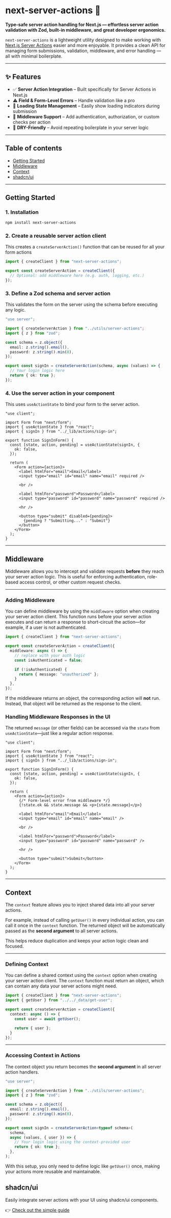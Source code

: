 # next-server-actions 📝

**Type-safe server action handling for Next.js — effortless server action validation with Zod, built-in middleware, and great developer ergonomics.**

`next-server-actions` is a lightweight utility designed to make working with [Next.js Server Actions](https://nextjs.org/docs/app/building-your-application/data-fetching/server-actions) easier and more enjoyable. It provides a clean API for managing form submissions, validation, middleware, and error handling — all with minimal boilerplate.

---

## ✨ Features

- ✅ **Server Action Integration** – Built specifically for Server Actions in Next.js
- ⚠️ **Field & Form-Level Errors** – Handle validation like a pro
- 🔄 **Loading State Management** – Easily show loading indicators during submission
- 🔐 **Middleware Support** – Add authentication, authorization, or custom checks per action
- 🔁 **DRY-Friendly** – Avoid repeating boilerplate in your server logic

---

## Table of contents

- [Getting Started](#getting-started)
- [Middleware](#middleware)
- [Context](#context)
- [shadcn/ui](#shadcnui)

---

## Getting Started

### 1. Installation

```bash
npm install next-server-actions
```

### 2. Create a reusable server action client

This creates a `createServerAction()` function that can be reused for all your form actions

```ts
import { createClient } from "next-server-actions";

export const createServerAction = createClient({
  // Optional: add middleware here (e.g. auth, logging, etc.)
});
```

### 3. Define a Zod schema and server action

This validates the form on the server using the schema before executing any logic.


```ts
"use server";

import { createServerAction } from "../utils/server-actions";
import { z } from "zod";

const schema = z.object({
  email: z.string().email(),
  password: z.string().min(8),
});

export const signIn = createServerAction(schema, async (values) => {
  // Your login logic here
  return { ok: true };
});
```

### 4. Use the server action in your component

This uses `useActionState` to bind your form to the server action.

```tsx
"use client";

import Form from "next/form";
import { useActionState } from "react";
import { signIn } from "../_lib/actions/sign-in";

export function SignInForm() {
  const [state, action, pending] = useActionState(signIn, {
    ok: false,
  });

  return (
    <Form action={action}>
      <label htmlFor="email">Email</label>
      <input type="email" id="email" name="email" required />

      <br />

      <label htmlFor="password">Password</label>
      <input type="password" id="password" name="password" required />

      <hr />

      <button type="submit" disabled={pending}>
        {pending ? "Submitting..." : "Submit"}
      </button>
    </Form>
  );
}
```

---

## Middleware

Middleware allows you to intercept and validate requests **before** they reach your server action logic. This is useful for enforcing authentication, role-based access control, or other custom request checks.

---

### Adding Middleware

You can define middleware by using the `middleware` option when creating your server action client. This function runs before your server action executes and can return a response to short-circuit the action—for example, if a user is not authenticated.

```ts
import { createClient } from "next-server-actions";

export const createServerAction = createClient({
  middleware: async () => {
    // replace with your auth logic
    const isAuthenticated = false;

    if (!isAuthenticated) {
      return { message: "unauthorized" };
    }
  },
});
```

If the middleware returns an object, the corresponding action will **not** run. Instead, that object will be returned as the response to the client.

### Handling Middleware Responses in the UI

The returned `message` (or other fields) can be accessed via the `state` from `useActionState`—just like a regular action response.

```tsx
"use client";

import Form from "next/form";
import { useActionState } from "react";
import { signIn } from "../_lib/actions/sign-in";

export function SignInForm() {
  const [state, action, pending] = useActionState(signIn, {
    ok: false,
  });

  return (
    <Form action={action}>
      {/* Form-level error from middleware */}
      {!state.ok && state.message && <p>{state.message}</p>}

      <label htmlFor="email">Email</label>
      <input type="email" id="email" name="email" />

      <br />

      <label htmlFor="password">Password</label>
      <input type="password" id="password" name="password" />

      <hr />

      <button type="submit">Submit</button>
    </Form>
  );
}
```

---

## Context

The `context` feature allows you to inject shared data into all your server actions.

For example, instead of calling `getUser()` in every individual action, you can call it once in the `context` function. The returned object will be automatically passed as the **second argument** to all server actions.

This helps reduce duplication and keeps your action logic clean and focused.

---

### Defining Context

You can define a shared context using the `context` option when creating your server action client. The `context` function must return an object, which can contain any data your server actions might need.

```ts
import { createClient } from "next-server-actions";
import { getUser } from "../../_data/get-user";

export const createServerAction = createClient({
  context: async () => {
    const user = await getUser();

    return { user };
  }
});
```

---

### Accessing Context in Actions

The context object you return becomes the **second argument** in all server action handlers.

```ts
"use server";

import { createServerAction } from "../utils/server-actions";
import { z } from "zod";

const schema = z.object({
  email: z.string().email(),
  password: z.string().min(8),
});

export const signIn = createServerAction<typeof schema>(
  schema,
  async (values, { user }) => {
    // Your login logic using the context-provided user
    return { ok: true };
  },
);
```

With this setup, you only need to define logic like `getUser()` once, making your actions more reusable and maintainable.

## shadcn/ui

Easily integrate server actions with your UI using shadcn/ui components.

👉 [Check out the simple guide](https://next-server-actions-docs.vercel.app/docs/next/UI/shadcn)
